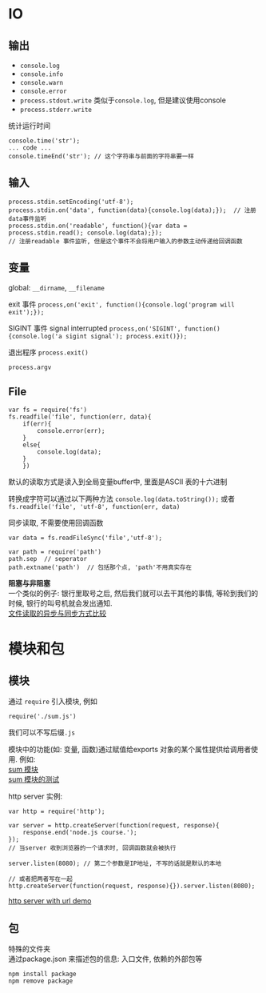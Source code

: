# IO
## 输出
- `console.log`
- `console.info`
- `console.warn`
- `console.error`
- `process.stdout.write` 类似于`console.log`, 但是建议使用console
- `process.stderr.write`

统计运行时间
```
console.time('str');
... code ...
console.timeEnd('str'); // 这个字符串与前面的字符串要一样
```

## 输入
```
process.stdin.setEncoding('utf-8');
process.stdin.on('data', function(data){console.log(data);});  // 注册data事件监听
process.stdin.on('readable', function(){var data = process.stdin.read(); console.log(data);});  
// 注册readable 事件监听, 但是这个事件不会将用户输入的参数主动传递给回调函数
```

##  变量
global: `__dirname`, `__filename`

exit 事件
`process,on('exit', function(){console.log('program will exit');});`

SIGINT 事件 signal interrupted
`process,on('SIGINT', function(){console.log('a sigint signal'); process.exit()});`

退出程序 `process.exit()`

`process.argv`

## File
```
var fs = require('fs')
fs.readfile('file', function(err, data){
	if(err){
		console.error(err);
	}
	else{
		console.log(data);
	}
	})
```
默认的读取方式是读入到全局变量buffer中, 里面是ASCII 表的十六进制

转换成字符可以通过以下两种方法
`console.log(data.toString());` 或者
`fs.readfile('file', 'utf-8', function(err, data)`

同步读取, 不需要使用回调函数
```
var data = fs.readFileSync('file','utf-8');
```

```
var path = require('path')
path.sep  // seperator
path.extname('path')  // 包括那个点, 'path'不用真实存在
```
**阻塞与非阻塞**  
一个类似的例子: 银行里取号之后, 然后我们就可以去干其他的事情, 等轮到我们的时候, 银行的叫号机就会发出通知.  
[文件读取的异步与同步方式比较](../demo/node.js/sync_async.js)

# 模块和包
## 模块
通过 `require` 引入模块, 例如
```
require('./sum.js')
```
我们可以不写后缀`.js`

模块中的功能(如: 变量, 函数)通过赋值给exports 对象的某个属性提供给调用者使用.
例如:  
[sum 模块](../demo/node.js/sum.js)  
[sum 模块的测试](../demo/node.js/sum_test.js)

http server 实例:
```
var http = require('http');

var server = http.createServer(function(request, response){
	response.end('node.js course.');	
});
// 当server 收到浏览器的一个请求时, 回调函数就会被执行

server.listen(8080); // 第二个参数是IP地址, 不写的话就是默认的本地

// 或者把两者写在一起
http.createServer(function(request, response){}).server.listen(8080);
```

[http server with url demo](../demo/node.js/http_server.js)

## 包
特殊的文件夹  
通过package.json 来描述包的信息: 入口文件, 依赖的外部包等
```
npm install package
npm remove package
```
